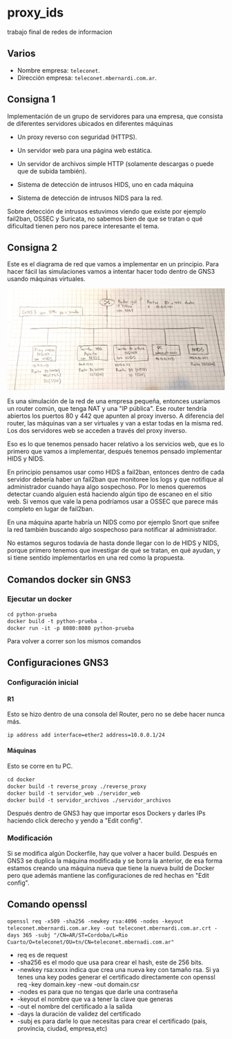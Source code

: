 # proxy_ids
trabajo final de redes de informacion

## Varios

- Nombre empresa: `teleconet`.
- Dirección empresa: `teleconet.mbernardi.com.ar`.

## Consigna 1

Implementación de un grupo de servidores para una empresa, que consista de
diferentes servidores ubicados en diferentes máquinas

- Un proxy reverso con seguridad (HTTPS).

- Un servidor web para una página web estática.

- Un servidor de archivos simple HTTP (solamente descargas o puede que de subida
  también).

- Sistema de detección de intrusos HIDS, uno en cada máquina

- Sistema de detección de intrusos NIDS para la red.

Sobre detección de intrusos estuvimos viendo que existe por ejemplo fail2ban,
OSSEC y Suricata, no sabemos bien de que se tratan o qué dificultad tienen pero
nos parece interesante el tema.

## Consigna 2

Este es el diagrama de red que vamos a implementar en un principio. Para hacer
fácil las simulaciones vamos a intentar hacer todo dentro de GNS3 usando
máquinas virtuales.

![Diagrama](./varios/diagrama.jpg)

Es una simulación de la red de una empresa pequeña, entonces usaríamos un router
común, que tenga NAT y una "IP pública". Ese router tendría abiertos los puertos
80 y 442 que apunten al proxy inverso. A diferencia del router, las máquinas van
a ser virtuales y van a estar todas en la misma red. Los dos servidores web se
acceden a través del proxy inverso.

Eso es lo que tenemos pensado hacer relativo a los servicios web, que es lo
primero que vamos a implementar, después tenemos pensado implementar HIDS y
NIDS.

En principio pensamos usar como HIDS a fail2ban, entonces dentro de cada
servidor debería haber un fail2ban que monitoree los logs y que notifique al
administrador cuando haya algo sospechoso. Por lo menos queremos detectar cuando
alguien está haciendo algún tipo de escaneo en el sitio web. Si vemos que vale
la pena podríamos usar a OSSEC que parece más completo en lugar de fail2ban.

En una máquina aparte habría un NIDS como por ejemplo Snort que snifee la red
también buscando algo sospechoso para notificar al administrador.

No estamos seguros todavía de hasta donde llegar con lo de HIDS y NIDS, porque
primero tenemos que investigar de qué se tratan, en qué ayudan, y si tiene
sentido implementarlos en una red como la propuesta.

## Comandos docker sin GNS3

### Ejecutar un docker

```
cd python-prueba
docker build -t python-prueba .
docker run -it -p 8080:8080 python-prueba
```

Para volver a correr son los mismos comandos

## Configuraciones GNS3

### Configuración inicial

#### R1

Esto se hizo dentro de una consola del Router, pero no se debe hacer nunca más.
```
ip address add interface=ether2 address=10.0.0.1/24
```

#### Máquinas

Esto se corre en tu PC.

```
cd docker
docker build -t reverse_proxy ./reverse_proxy
docker build -t servidor_web ./servidor_web
docker build -t servidor_archivos ./servidor_archivos
```

Después dentro de GNS3 hay que importar esos Dockers y darles IPs haciendo click
derecho y yendo a "Edit config".

### Modificación

Si se modifica algún Dockerfile, hay que volver a hacer build. Después en GNS3
se duplica la máquina modificada y se borra la anterior, de esa forma estamos
creando una máquina nueva que tiene la nueva build de Docker pero que además
mantiene las configuraciones de red hechas en "Edit config".

## Comando openssl

```
openssl req -x509 -sha256 -newkey rsa:4096 -nodes -keyout teleconet.mbernardi.com.ar.key -out teleconet.mbernardi.com.ar.crt -days 365 -subj "/CN=AR/ST=Cordoba/L=Rio Cuarto/O=teleconet/OU=tn/CN=teleconet.mbernadi.com.ar"
```

- req es de request
- -sha256 es el modo que usa para crear el hash, este de 256 bits.
- -newkey rsa:xxxx indica que crea una nueva key con tamaño rsa. Si ya tenes una key podes generar el certificado directamente con openssl req -key domain.key -new -out domain.csr
- -nodes es para que no tengas que darle una contraseña
- -keyout el nombre que va a tener la clave que generas
- -out el nombre del certificado a la salida
- -days la duración de validez del certificado
- -subj es para darle lo que necesitas para crear el certificado (pais, provincia, ciudad, empresa,etc)
